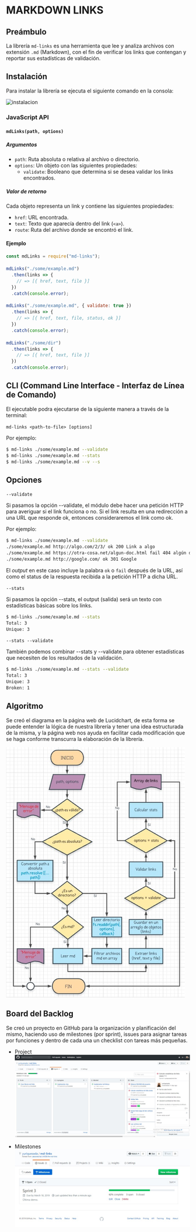 # MARKDOWN LINKS
## Preámbulo

La librería `md-links` es una herramienta que lee y analiza archivos con extensión `.md` (Markdown), con el fin de verificar los links que contengan y reportar sus estadísticas de validación.

## Instalación

Para instalar la librería se ejecuta el siguiente comando en la consola:

![instalacion](img/instalación.jpg)

### JavaScript API

#### `mdLinks(path, options)`

##### Argumentos

- `path`: Ruta absoluta o relativa al archivo o directorio. 
- `options`: Un objeto con las siguientes propiedades:
  * `validate`: Booleano que determina si se desea validar los links
    encontrados.

##### Valor de retorno

Cada objeto representa un link y contiene
las siguientes propiedades:

- `href`: URL encontrada.
- `text`: Texto que aparecía dentro del link (`<a>`).
- `route`: Ruta del archivo donde se encontró el link.

#### Ejemplo

```js
const mdLinks = require("md-links");

mdLinks("./some/example.md")
  .then(links => {
    // => [{ href, text, file }]
  })
  .catch(console.error);

mdLinks("./some/example.md", { validate: true })
  .then(links => {
    // => [{ href, text, file, status, ok }]
  })
  .catch(console.error);

mdLinks("./some/dir")
  .then(links => {
    // => [{ href, text, file }]
  })
  .catch(console.error);
```

## CLI (Command Line Interface - Interfaz de Línea de Comando)
El ejecutable podra ejecutarse de la siguiente manera a través de la terminal:

`md-links <path-to-file> [options]`

Por ejemplo:

```sh
$ md-links ./some/example.md --validate
$ md-links ./some/example.md --stats
$ md-links ./some/example.md --v --s
```

## Opciones
`--validate`

Si pasamos la opción --validate, el módulo debe hacer una petición HTTP para averiguar si el link funciona o no. Si el link resulta en una redirección a una URL que responde ok, entonces consideraremos el link como ok.

Por ejemplo:

```sh
$ md-links ./some/example.md --validate
./some/example.md http://algo.com/2/3/ ok 200 Link a algo
./some/example.md https://otra-cosa.net/algun-doc.html fail 404 algún doc
./some/example.md http://google.com/ ok 301 Google
```

El _output_ en este caso incluye la palabra `ok` o `fail` después de
la URL, así como el status de la respuesta recibida a la petición HTTP a dicha
URL.

`--stats`

Si pasamos la opción --stats, el output (salida) será un texto con estadísticas básicas sobre los links.

```sh
$ md-links ./some/example.md --stats
Total: 3
Unique: 3
```


`--stats --validate` 

También podemos combinar --stats y --validate para obtener estadísticas que necesiten de los resultados de la validación.

```sh
$ md-links ./some/example.md --stats --validate
Total: 3
Unique: 3
Broken: 1
```

## Algoritmo

Se creó el diagrama en la página web de Lucidchart, de esta forma se puede entender la lógica de nuestra librería y tener una idea estructurada de la misma, y la página web nos ayuda en facilitar cada modificación que se haga conforme transcurra la elaboración de la librería.

![flujograma](img/flujograma.jpg)

## Board del Backlog

Se creó un proyecto en GitHub para la organización y planificación del mismo, haciendo uso de milestones (por sprint), issues para asignar tareas por funciones y dentro de cada una un checklist con tareas más pequeñas.

- Project
![project](img/project.jpg)

- Milestones
![milestone](img/milestone.jpg)